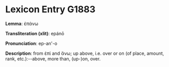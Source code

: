 # Lexicon Entry G1883

**Lemma**: ἐπάνω

**Transliteration (xlit)**: epánō

**Pronunciation**: ep-an'-o

**Description**:
from ἐπί and ἄνω; up above, i.e. over or on (of place, amount, rank, etc.):--above, more than, (up-)on, over.
